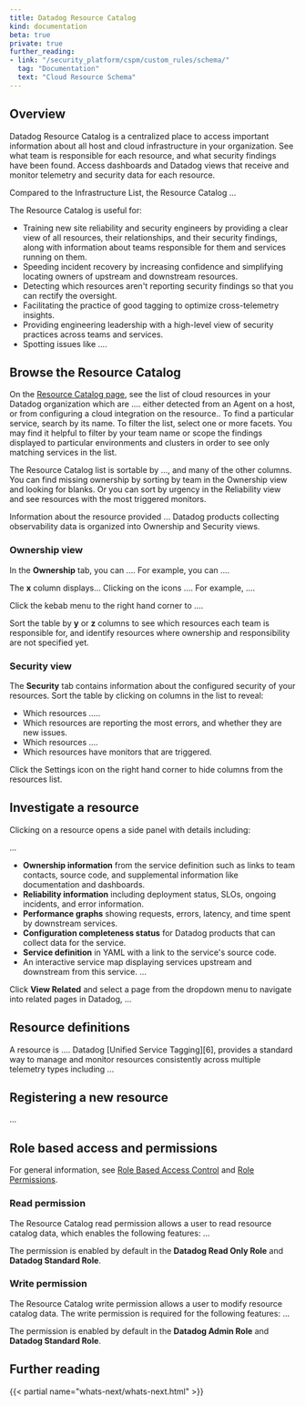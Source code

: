 ```yaml
---
title: Datadog Resource Catalog
kind: documentation
beta: true
private: true
further_reading:
- link: "/security_platform/cspm/custom_rules/schema/"
  tag: "Documentation"
  text: "Cloud Resource Schema"
---
```




## Overview

Datadog Resource Catalog is a centralized place to access important information about all host and cloud infrastructure in your organization. See what team is responsible for each resource, and what security findings have been found. Access dashboards and Datadog views that receive and monitor telemetry and security data for each resource.

Compared to the Infrastructure List, the Resource Catalog ...

The Resource Catalog is useful for:
- Training new site reliability and security engineers by providing a clear view of all resources, their relationships, and their security findings, along with information about teams responsible for them and services running on them.
- Speeding incident recovery by increasing confidence and simplifying locating owners of upstream and downstream resources.
- Detecting which resources aren't reporting security findings so that you can rectify the oversight.
- Facilitating the practice of good tagging to optimize cross-telemetry insights.
- Providing engineering leadership with a high-level view of security practices across teams and services.
- Spotting issues like ....

## Browse the Resource Catalog

On the [Resource Catalog page][1], see the list of cloud resources in your Datadog organization which are .... either detected from an Agent on a host, or from configuring a cloud integration on the resource.. To find a particular service, search by its name. To filter the list, select one or more facets. You may find it helpful to filter by your team name or scope the findings displayed to particular environments and clusters in order to see only matching services in the list.

The Resource Catalog list is sortable by ..., and many of the other columns. You can find missing ownership by sorting by team in the Ownership view and looking for blanks. Or you can sort by urgency in the Reliability view and see resources with the most triggered monitors.

Information about the resource provided ... Datadog products collecting observability data is organized into Ownership and Security views.

### Ownership view

In the **Ownership** tab, you can .... For example, you can ....

The **x** column displays... Clicking on the icons .... For example, ....

Click the kebab menu to the right hand corner to ....

Sort the table by **y** or **z** columns to see which resources each team is responsible for, and identify resources where ownership and responsibility are not specified yet.

### Security view

The **Security** tab contains information about the configured security of your resources. Sort the table by clicking on columns in the list to reveal:

- Which resources .....
- Which resources are reporting the most errors, and whether they are new issues.
- Which resources ....
- Which resources have monitors that are triggered.

Click the Settings icon on the right hand corner to hide columns from the resources list.

## Investigate a resource

Clicking on a resource opens a side panel with details including:

...
- **Ownership information** from the service definition such as links to team contacts, source code, and supplemental information like documentation and dashboards.
- **Reliability information** including deployment status, SLOs, ongoing incidents, and error information.
- **Performance graphs** showing requests, errors, latency, and time spent by downstream services.
- **Configuration completeness status** for Datadog products that can collect data for the service.
- **Service definition** in YAML with a link to the service's source code.
- An interactive service map displaying services upstream and downstream from this service.
...

Click **View Related** and select a page from the dropdown menu to navigate into related pages in Datadog, ...

## Resource definitions

A resource is .... Datadog [Unified Service Tagging][6], provides a standard way to manage and monitor resources consistently across multiple telemetry types including ...


## Registering a new resource

...

## Role based access and permissions

For general information, see [Role Based Access Control][2] and [Role Permissions][3]. 

### Read permission

The Resource Catalog read permission allows a user to read resource catalog data, which enables the following features:
...

The permission is enabled by default in the **Datadog Read Only Role** and **Datadog Standard Role**.

### Write permission

The Resource Catalog write permission allows a user to modify resource catalog data. The write permission is required for the following features: 
...

The permission is enabled by default in the **Datadog Admin Role** and **Datadog Standard Role**.

## Further reading

{{< partial name="whats-next/whats-next.html" >}}

[1]: https://app.datadoghq.com/infrastructure/catalog
[2]: /account_management/rbac/
[3]: /account_management/rbac/permissions/
